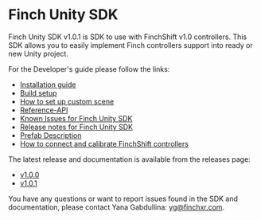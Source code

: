 # Finch Unity SDK

Finch Unity SDK v1.0.1 is SDK to use with FinchShift v1.0 controllers. This SDK allows you to easily implement Finch controllers support into ready or new Unity project.  

For the Developer's guide please follow the links:
* [Installation guide](./docs/01_Install-Components.md)  
* [Build setup](./docs/02_Build-Setup.md)  
* [How to set up custom scene](./docs/03_Setup-Custom-Scene.md)  
* [Reference-API](./docs/05_Reference-API.md)  
* [Known Issues for Finch Unity SDK](./docs/06_Known-Issues.md)  
* [Release notes for Finch Unity SDK](./docs/07_Release_notes.md)  
* [Prefab Description](./docs/09_Prefab-Description.md)  
* [How to connect and calibrate FinchShift controllers](./docs/10_Calibration.md)  

The latest release and documentation is available from the releases page:  
* [v1.0.0](https://www.dropbox.com/sh/n9ddxh0faprz7g1/AABu315_gdv0eXL0c6kWIReNa?dl=0)  
* [v1.0.1](https://www.dropbox.com/sh/x2bqr5297hziqqj/AACyerXakBCOkwqCNCwF3k6ca?dl=0)  

You have any questions or want to report issues found in the SDK and documentation, please contact Yana Gabdullina: <yg@finchxr.com>.  
